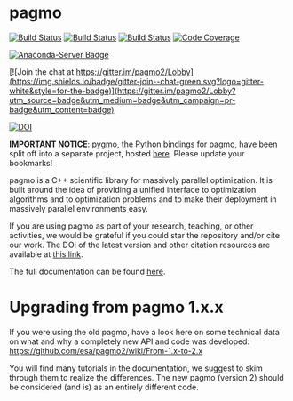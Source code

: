 pagmo
=====

[![Build Status](https://img.shields.io/circleci/project/github/esa/pagmo2/master.svg?style=for-the-badge)](https://circleci.com/gh/esa/pagmo2)
[![Build Status](https://img.shields.io/travis/esa/pagmo2/master.svg?logo=travis&style=for-the-badge)](https://travis-ci.org/esa/pagmo2)
[![Build Status](https://img.shields.io/appveyor/ci/ci4esa/pagmo2/master.svg?logo=appveyor&style=for-the-badge)](https://ci.appveyor.com/project/ci4esa/pagmo2)
[![Code Coverage](https://img.shields.io/codecov/c/github/esa/pagmo2.svg?style=for-the-badge)](https://codecov.io/github/esa/pagmo2?branch=master)

[![Anaconda-Server Badge](https://img.shields.io/conda/vn/conda-forge/pagmo.svg?style=for-the-badge)](https://anaconda.org/conda-forge/pagmo)

[![Join the chat at https://gitter.im/pagmo2/Lobby](https://img.shields.io/badge/gitter-join--chat-green.svg?logo=gitter-white&style=for-the-badge)](https://gitter.im/pagmo2/Lobby?utm_source=badge&utm_medium=badge&utm_campaign=pr-badge&utm_content=badge)

[![DOI](https://zenodo.org/badge/DOI/10.5281/zenodo.1045337.svg)](https://doi.org/10.5281/zenodo.1045336)

**IMPORTANT NOTICE**: pygmo, the Python bindings for pagmo, have been split off into a separate
project, hosted [here](https://github.com/esa/pygmo2). Please update your bookmarks!

pagmo is a C++ scientific library for massively parallel optimization. It is built around the idea of providing
a unified interface to optimization algorithms and to optimization problems and to make their deployment in
massively parallel environments easy.

If you are using pagmo as part of your research, teaching, or other activities, we would be grateful if you could star
the repository and/or cite our work. The DOI of the latest version and other citation resources are available
at [this link](https://doi.org/10.5281/zenodo.1045336).

The full documentation can be found [here](https://esa.github.io/pagmo2/).

Upgrading from pagmo 1.x.x
==========================

If you were using the old pagmo, have a look here on some technical data on what and why a completely
new API and code was developed: https://github.com/esa/pagmo2/wiki/From-1.x-to-2.x

You will find many tutorials in the documentation, we suggest to skim through them to
realize the differences. The new pagmo (version 2) should be considered (and is) as an entirely different code.
